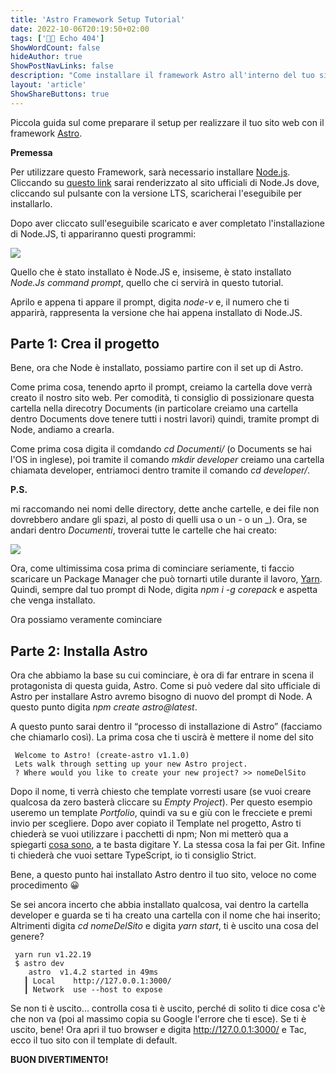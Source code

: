 ```yaml
---
title: 'Astro Framework Setup Tutorial'
date: 2022-10-06T20:19:50+02:00
tags: ['👨‍💻 Echo 404']
ShowWordCount: false
hideAuthor: true
ShowPostNavLinks: false
description: "Come installare il framework Astro all'interno del tuo sito web"
layout: 'article'
ShowShareButtons: true
---
```


Piccola guida sul come preparare il setup per realizzare il tuo sito web con il framework [Astro](https://astro.build/).

**Premessa**

Per utilizzare questo Framework, sarà necessario installare [Node.js](https://nodejs.org/en/). Cliccando su [questo link](https://nodejs.org/en/)</a> sarai renderizzato al sito ufficiali di Node.Js dove, cliccando sul pulsante con la versione LTS, scaricherai l'eseguibile per installarlo.

Dopo aver cliccato sull'eseguibile scaricato e aver completato l'installazione di Node.JS, ti appariranno questi programmi:

![](../../posts/node1.png)

Quello che è stato installato è Node.JS e, insiseme, è stato installato _Node.Js command prompt_, quello che ci servirà in questo tutorial.

Aprilo e appena ti appare il prompt, digita _node-v_ e, il numero che ti apparirà, rappresenta la versione che hai appena installato di Node.JS.


## Parte 1: Crea il progetto

Bene, ora che Node è installato, possiamo partire con il set up di Astro.

Come prima cosa, tenendo aprto il prompt, creiamo la cartella dove verrà creato il nostro sito web. Per comodità, ti consiglio di possizionare questa cartella nella direcotry Documents (in particolare creiamo una cartella dentro Documents dove tenere tutti i nostri lavori) quindi, tramite prompt di Node, andiamo a crearla.

Come prima cosa digita il comdando _cd Documenti/_ (o Documents se hai l'OS in inglese), poi tramite il comando _mkdir developer_ creiamo una cartella chiamata developer, entriamoci dentro tramite il comando _cd developer/_.

**P.S.**

mi raccomando nei nomi delle directory, dette anche cartelle, e dei file non dovrebbero andare gli spazi, al posto di quelli usa o un - o un _).
Ora, se andari dentro _Documenti_, troverai tutte le cartelle che hai creato:

![](/posts/node2.png)

Ora, come ultimissima cosa prima di cominciare seriamente, ti faccio scaricare un Package Manager che può tornarti utile durante il lavoro, [Yarn](https://yarnpkg.com/). Quindi, sempre dal tuo prompt di Node, digita _npm i -g corepack_ e aspetta che venga installato.

Ora possiamo veramente cominciare

## Parte 2: Installa Astro

Ora che abbiamo la base su cui cominciare, è ora di far entrare in scena il protagonista di questa guida, Astro. Come si può vedere dal sito ufficiale di Astro per installare Astro avremo bisogno di nuovo del prompt di Node. A questo punto digita _npm create astro@latest_.

A questo punto sarai dentro il “processo di installazione di Astro” (facciamo che chiamarlo così). La prima cosa che ti uscirà è mettere il nome del sito

```
 Welcome to Astro! (create-astro v1.1.0)
 Lets walk through setting up your new Astro project.
 ? Where would you like to create your new project? >> nomeDelSito

```

Dopo il nome, ti verrà chiesto che template vorresti usare (se vuoi creare qualcosa da zero basterà cliccare su _Empty Project_). Per questo esempio useremo un template _Portfolio_, quindi va su e giù con le frecciete e premi invio per scegliere. Dopo aver copiato il Template nel progetto, Astro ti chiederà se vuoi utilizzare i pacchetti di npm; Non mi metterò qua a spiegarti [cosa sono](https://it.wikipedia.org/wiki/Npm_(software)), a te basta digitare Y. La stessa cosa la fai per Git. Infine ti chiederà che vuoi settare TypeScript, io ti consiglio Strict.

Bene, a questo punto hai installato Astro dentro il tuo sito, veloce no come procedimento 😀

Se sei ancora incerto che abbia installato qualcosa, vai dentro la cartella developer e guarda se ti ha creato una cartella con il nome che hai inserito; Altrimenti digita _cd nomeDelSito_ e digita _yarn start_, ti è uscito una cosa del genere?

```
 yarn run v1.22.19
 $ astro dev
    astro  v1.4.2 started in 49ms
   ┃ Local    http://127.0.0.1:3000/
   ┃ Network  use --host to expose

```

Se non ti è uscito... controlla cosa ti è uscito, perché di solito ti dice cosa c'è che non va (poi al massimo copia su Google l'errore che ti esce).
Se ti è uscito, bene! Ora apri il tuo browser e digita http://127.0.0.1:3000/ e Tac, ecco il tuo sito con il template di default.

**BUON DIVERTIMENTO!**